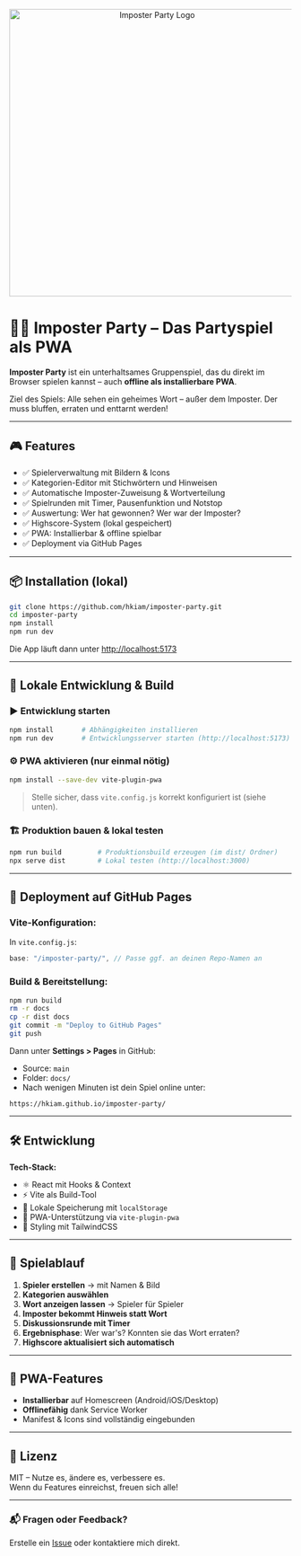 <p align="center">
  <img src="https://hkiam.github.io/imposter-party/pwa-512x512.png" alt="Imposter Party Logo" width="512" />
</p>

# 🕵️‍♂️ Imposter Party – Das Partyspiel als PWA

**Imposter Party** ist ein unterhaltsames Gruppenspiel, das du direkt im Browser spielen kannst – auch **offline als installierbare PWA**.

Ziel des Spiels: Alle sehen ein geheimes Wort – außer dem Imposter. Der muss bluffen, erraten und enttarnt werden!

---

## 🎮 Features

- ✅ Spielerverwaltung mit Bildern & Icons
- ✅ Kategorien-Editor mit Stichwörtern und Hinweisen
- ✅ Automatische Imposter-Zuweisung & Wortverteilung
- ✅ Spielrunden mit Timer, Pausenfunktion und Notstop
- ✅ Auswertung: Wer hat gewonnen? Wer war der Imposter?
- ✅ Highscore-System (lokal gespeichert)
- ✅ PWA: Installierbar & offline spielbar
- ✅ Deployment via GitHub Pages

---

## 📦 Installation (lokal)

```bash
git clone https://github.com/hkiam/imposter-party.git
cd imposter-party
npm install
npm run dev
```

Die App läuft dann unter [http://localhost:5173](http://localhost:5173)

---

## 🔧 Lokale Entwicklung & Build

### ▶️ Entwicklung starten

```bash
npm install       # Abhängigkeiten installieren
npm run dev       # Entwicklungsserver starten (http://localhost:5173)
```

### ⚙️ PWA aktivieren (nur einmal nötig)

```bash
npm install --save-dev vite-plugin-pwa
```

> Stelle sicher, dass `vite.config.js` korrekt konfiguriert ist (siehe unten).

### 🏗 Produktion bauen & lokal testen

```bash
npm run build         # Produktionsbuild erzeugen (im dist/ Ordner)
npx serve dist        # Lokal testen (http://localhost:3000)
```

---

## 🚀 Deployment auf GitHub Pages

### Vite-Konfiguration:

In `vite.config.js`:

```js
base: "/imposter-party/", // Passe ggf. an deinen Repo-Namen an
```

### Build & Bereitstellung:

```bash
npm run build
rm -r docs 
cp -r dist docs
git commit -m "Deploy to GitHub Pages"
git push
```

Dann unter **Settings > Pages** in GitHub:

- Source: `main`
- Folder: `docs/`
- Nach wenigen Minuten ist dein Spiel online unter:

```
https://hkiam.github.io/imposter-party/
```

---

## 🛠 Entwicklung

**Tech-Stack:**

- ⚛️ React mit Hooks & Context
- ⚡️ Vite als Build-Tool
- 💾 Lokale Speicherung mit `localStorage`
- 📲 PWA-Unterstützung via `vite-plugin-pwa`
- 🎨 Styling mit TailwindCSS

---

## 🧠 Spielablauf

1. **Spieler erstellen** → mit Namen & Bild
2. **Kategorien auswählen**
3. **Wort anzeigen lassen** → Spieler für Spieler
4. **Imposter bekommt Hinweis statt Wort**
5. **Diskussionsrunde mit Timer**
6. **Ergebnisphase**: Wer war's? Konnten sie das Wort erraten?
7. **Highscore aktualisiert sich automatisch**

---

## 📱 PWA-Features

- **Installierbar** auf Homescreen (Android/iOS/Desktop)
- **Offlinefähig** dank Service Worker
- Manifest & Icons sind vollständig eingebunden

---

## 🧾 Lizenz

MIT – Nutze es, ändere es, verbessere es.  
Wenn du Features einreichst, freuen sich alle!

---

### 📬 Fragen oder Feedback?

Erstelle ein [Issue](https://github.com/hkiam/imposter-party/issues) oder kontaktiere mich direkt.
